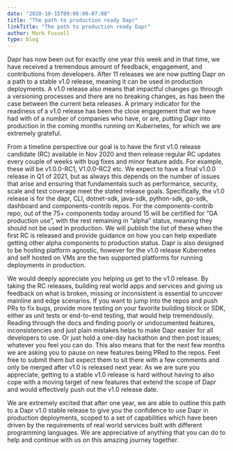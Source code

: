 ```yaml
---
date: "2020-10-15T09:00:00-07:00"
title: "The path to production ready Dapr"
linkTitle: "The path to production ready Dapr"
author: Mark Fussell
type: blog
---
```


Dapr has now been out for exactly one year this week and in that time, we have received a tremendous amount of feedback, engagement, and contributions from developers. After 11 releases we are now putting Dapr on a path to a stable v1.0 release, meaning it can be used in production deployments. A v1.0 release also means that impactful changes go through a versioning processes and there are no breaking changes, as has been the case between the current beta releases.  A primary indicator for the readiness of a v1.0 release has been the close engagement that we have had with of a number of companies who have, or are, putting Dapr into production in the coming months running on Kubernetes, for which we are extremely grateful. 

From a timeline perspective our goal is to have the first v1.0 release candidate (RC) available in Nov 2020 and then release regular RC updates every couple of weeks with bug fixes and minor feature adds. For example, these will be v1.0.0-RC1, V1.0.0-RC2 etc.  We expect to have a final v1.0.0 release in Q1 of 2021, but as always this depends on the number of issues that arise and ensuring that fundamentals such as performance, security, scale and test coverage meet the stated release goals. Specifically, the v1.0 release is for the dapr, CLI, dotnet-sdk, java-sdk, python-sdk, go-sdk, dashboard and components-contrib repos. For the components-contrib repo, out of the 75+ components today around 15 will be certified for “GA production use”, with the rest remaining in “alpha” status, meaning they should not be used in production. We will publish the list of these when the first RC is released and provide guidance on how you can help expediate getting other alpha components to production status. Dapr is also designed to be hosting platform agnostic, however for the v1.0 release Kubernetes and self hosted on VMs are the two supported platforms for running deployments in production.

We would deeply appreciate you helping us get to the v1.0 release. By taking the RC releases, building real world apps and services and giving us feedback on what is broken, missing or inconsistent is essential to uncover mainline and edge scenarios. If you want to jump into the repos and push PRs to fix bugs, provide more testing on your favorite building block or SDK, either as unit tests or end-to-end testing, that would help tremendously. Reading through the docs and finding poorly or undocumented features, inconsistencies and just plain mistakes helps to make Dapr easier for all developers to use. Or just hold a one-day hackathon and then post issues; whatever you feel you can do.  This also means that for the next few months we are asking you to pause on new features being PRed to the repos. Feel free to submit them but expect them to sit there with a few comments and only be merged after v1.0 is released next year. As we are sure you appreciate, getting to a stable v1.0 release is hard without having to also cope with a moving target of new features that extend the scope of Dapr and would effectively push out the v1.0 release date.

We are extremely excited that after one year, we are able to outline this path to a Dapr v1.0 stable release to give you the confidence to use Dapr in production deployments, scoped to a set of capabilities which have been driven by the requirements of real world services built with different programming languages. We are appreciative of anything that you can do to help and continue with us on this amazing journey together. 
